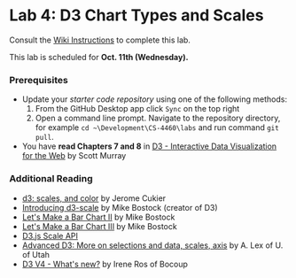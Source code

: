 # Lab 4: D3 Chart Types and Scales
Consult the [Wiki Instructions](https://github.gatech.edu/CS-4460/Labs/wiki/Lab-4%3A-D3-Chart-Types-%26-Scales) to complete this lab.

This lab is scheduled for **Oct. 11th (Wednesday).**

### Prerequisites
* Update your *starter code repository* using one of the following methods:
    1. From the GitHub Desktop app click `Sync` on the top right
    2. Open a command line prompt. Navigate to the repository directory, for example `cd ~\Development\CS-4460\labs` and run command `git pull`.
* You have **read Chapters 7 and 8** in [D3 - Interactive Data Visualization for the Web](http://chimera.labs.oreilly.com/books/1230000000345/ch07.html) by Scott Murray

### Additional Reading

* [d3: scales, and color](http://www.jeromecukier.net/blog/2011/08/11/d3-scales-and-color/) by Jerome Cukier
* [Introducing d3-scale](https://medium.com/@mbostock/introducing-d3-scale-61980c51545f) by Mike Bostock (creator of D3)
* [Let's Make a Bar Chart II](https://bost.ocks.org/mike/bar/2/) by Mike Bostock
* [Let's Make a Bar Chart III](https://bost.ocks.org/mike/bar/3/) by Mike Bostock
* [D3.js Scale API](https://github.com/d3/d3-scale)
* [Advanced D3: More on selections and data, scales, axis](http://dataviscourse.net/2015/lectures/lecture-advanced-d3/) by A. Lex of U. of Utah
* [D3 V4 - What's new?](https://iros.github.io/d3-v4-whats-new/#49) by Irene Ros of Bocoup

